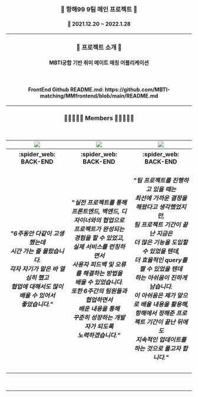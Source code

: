<h3 align="center"><b>📰 항해99 9팀 메인 프로젝트 📰</b></h3>
	
<h4 align="center">📆 2021.12.20 ~ 2022.1.28</h4>

---

<h3 align="center"><b>🎫 프로젝트 소개 🎫</b></h3>
<h4 align="center"> MBTI궁합 기반 취미 메이트 매칭 어플리케이션 </h4>
<br>
<h4 align="center">FrontEnd Github README.md: https://github.com/MBTI-matching/MMfrontend/blob/main/README.md</h4>

---

<h3 align="center"><b>👨🏻‍🤝‍👨🏻 Members 👨🏻‍🤝‍👨🏻</b></h3>
<br>
<table align="center">
    <tr>
        <td align="center">
        <a href=""><img src="https://img.shields.io/badge/김영철-000AFF?style=뱃지모양&logo=로고&logoColor=white"/></a>
        </td>
        <td align="center">
        <a href=""><img src="https://img.shields.io/badge/김종욱-2DDC88?style=뱃지모양&logo=로고&logoColor=black"/></a>
        </td>
        <td align="center">
        <a href=""><img src="https://img.shields.io/badge/성해인-D77EE9?style=뱃지모양&logo=로고&logoColor=white"/></a>
        </td>
    </tr>
    <tr>
        <th width="33%" align="center">:spider_web: BACK-END
        </th>
        <th width="33%" align="center">:spider_web: BACK-END
        </th>
        <th width="33%" align="center">:spider_web: BACK-END 
        </th>
    </tr>
    <tr>
        <td width="33%" align="center">
		<h5>"6주동안 다같이 고생했는데<br>시간 가는 줄 몰랐습니다.<br>각자 자기가 맡은 바 열심히 했고<br>협업에 대해서도 많이 배울 수 있어서<br>좋았습니다."</h5>
        </td>
        <td width="33%" align="center">
        	<h5>"실전 프로젝트를 통해<br>프론트엔드, 백엔드, 디자이너와의 협업으로<br>프로젝트가 완성되는 경험을 할 수 있었고,<br>
실제 서비스를 런칭하면서<br>사용자 피드백 및 오류를 해결하는 방법을<br>배울 수 있었습니다.<br>
또한 6주간의 팀원들과 협업하면서<br>배운 내용을 통해<br>꾸준히 성장하는 개발자가 되도록<br>노력하겠습니다."</h5>
        </td>
        <td width="33%" align="center">
        	<h5>"팀 프로젝트를 진행하고 있을 때는<br>최선에 가까운 결정을 해왔다고 생각했었지만,<br>
팀 프로젝트 기간이 끝난 지금은<br>더 많은 기능을 도입할 수 있었을 텐데,<br>더 효율적인 query를 짤 수 있었을 텐데<br>하는 아쉬움이 진하게 남습니다.
<br>이 아쉬움은 제가 앞으로 배울 내용을 활용해,<br>항해에서 정해준 프로젝트 기간이 끝난 뒤에도<br>지속적인 업데이트를 하는 것으로 풀고자 합니다."</h5>
        </td>
    </tr>
</table>
<br>

---
